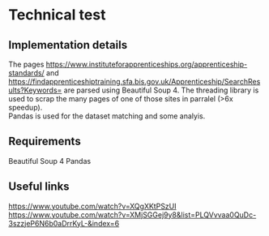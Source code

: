 # Technical test

## Implementation details
The pages https://www.instituteforapprenticeships.org/apprenticeship-standards/ and https://findapprenticeshiptraining.sfa.bis.gov.uk/Apprenticeship/SearchResults?Keywords= are parsed using Beautiful Soup 4. 
The threading library is used to scrap the many pages of one of those sites in parralel (>6x speedup).  
Pandas is used for the dataset matching and some analyis.

## Requirements
Beautiful Soup 4
Pandas

## Useful links
https://www.youtube.com/watch?v=XQgXKtPSzUI  
https://www.youtube.com/watch?v=XMjSGGej9y8&list=PLQVvvaa0QuDc-3szzjeP6N6b0aDrrKyL-&index=6

